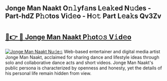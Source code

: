 ## Jonge Man Naakt O𝚗𝚕yf𝚊ns L𝚎a𝚔ed N𝚞𝚍es - Part-hdZ P𝚑𝚘tos Vi𝚍𝚎o - H𝚘𝚝 Part L𝚎a𝚔s Qv3Zv

# <h2><a href="http://kf3ho00.oniu.top/?m=Jonge+Man+Naakt">🔗👉 🔴 Jonge Man Naakt P𝚑ot𝚘𝚜 V𝚒d𝚎o</a></h2>

[![Jonge Man Naakt Nu𝚍e𝚜](https://i.imgur.com/0qMVB7G.gif)](http://kf3ho00.oniu.top/?m=Jonge+Man+Naakt)
Web-based entertainer and digital media artist Jonge Man Naakt, acclaimed for sharing dance and lifestyle ideas through solo and collaborative dance acts and short videos. Jonge Man Naakt's public persona is characterized by openness and honesty, yet the details of his personal life remain hidden from view.  
